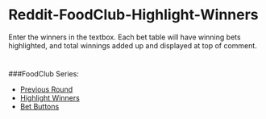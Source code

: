 # Reddit-FoodClub-Highlight-Winners
Enter the winners in the textbox. Each bet table will have winning bets highlighted, and total winnings added up and displayed at top of comment.

###

#
###FoodClub Series:
- [Previous Round](https://github.com/friendly-trenchcoat/foodclub-Previous-Round)
- [Highlight Winners](https://github.com/friendly-trenchcoat/Reddit-FoodClub-Highlight-Winners)
- [Bet Buttons](https://github.com/friendly-trenchcoat/Reddit-FoodClub-BetButtons)
